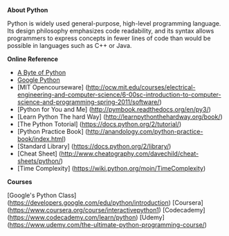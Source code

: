 **About Python**

Python is widely used general-purpose, high-level programming language. Its design philosophy emphasizes code readability, and its syntax allows programmers to express concepts in fewer lines of code than would be possible in languages such as C++ or Java.

**Online Reference**

* [A Byte of Python](http://www.swaroopch.com/notes/python/)
* [Google Python](https://developers.google.com/edu/python/introduction)
* [MIT Opencourseware] (http://ocw.mit.edu/courses/electrical-engineering-and-computer-science/6-00sc-introduction-to-computer-science-and-programming-spring-2011/software/)
* [Python for You and Me] (http://pymbook.readthedocs.org/en/py3/)
* [Learn Python The hard Way] (http://learnpythonthehardway.org/book/)
* [The Python Totorial] (https://docs.python.org/2/tutorial/)
* [Python Practice Book] (http://anandology.com/python-practice-book/index.html)
* [Standard Library] (https://docs.python.org/2/library/)
* [Cheat Sheet] (http://www.cheatography.com/davechild/cheat-sheets/python/)
* [Time Complexity] (https://wiki.python.org/moin/TimeComplexity)

**Courses**

[Google's Python Class] (https://developers.google.com/edu/python/introduction)
[Coursera] (https://www.coursera.org/course/interactivepython1)
[Codecademy] (https://www.codecademy.com/learn/python)
[Udemy] (https://www.udemy.com/the-ultimate-python-programming-course/)

